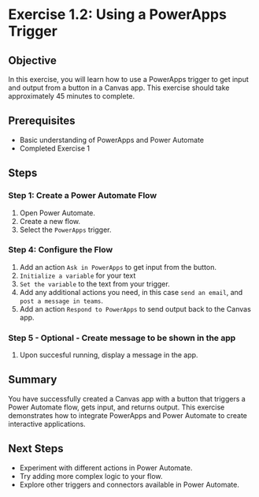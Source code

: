 # Exercise 1.2: Using a PowerApps Trigger

## Objective
In this exercise, you will learn how to use a PowerApps trigger to get input and output from a button in a Canvas app. This exercise should take approximately 45 minutes to complete.

## Prerequisites
- Basic understanding of PowerApps and Power Automate
- Completed Exercise 1

## Steps

### Step 1: Create a Power Automate Flow
1. Open Power Automate.
2. Create a new flow.
3. Select the `PowerApps` trigger.

### Step 4: Configure the Flow
1. Add an action `Ask in PowerApps` to get input from the button.
2. `Initialize a variable` for your text
3. `Set the variable` to the text from your trigger.
4. Add any additional actions you need, in this case `send an email`, and `post a message in teams`.
4. Add an action `Respond to PowerApps` to send output back to the Canvas app.

### Step 5 - Optional - Create message to be shown in the app
1. Upon succesful running, display a message in the app.

## Summary
You have successfully created a Canvas app with a button that triggers a Power Automate flow, gets input, and returns output. This exercise demonstrates how to integrate PowerApps and Power Automate to create interactive applications.

## Next Steps
- Experiment with different actions in Power Automate.
- Try adding more complex logic to your flow.
- Explore other triggers and connectors available in Power Automate.
